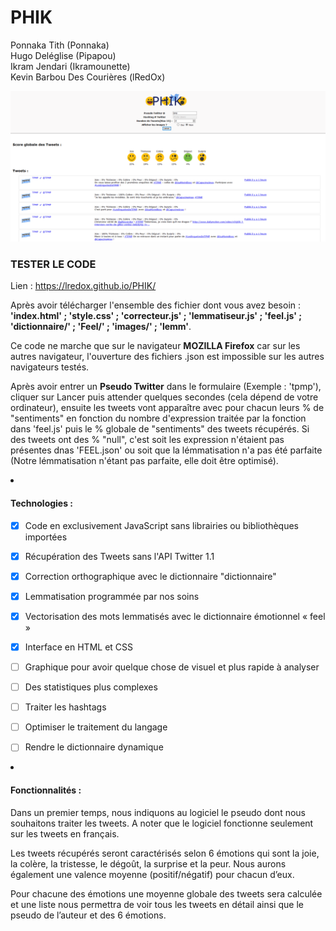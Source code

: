 # PHIK

Ponnaka Tith (Ponnaka)</br>
Hugo Deléglise (Pipapou)</br>
Ikram Jendari (Ikramounette)</br>
Kevin Barbou Des Courières (lRedOx)</br>

<img src="images/PHIK.png" alt="JOIE">

<h3>TESTER LE CODE</h3>

Lien : https://lredox.github.io/PHIK/

Après avoir télécharger l'ensemble des fichier dont vous avez besoin : **'index.html' ; 'style.css' ; 'correcteur.js' ; 'lemmatiseur.js' ; 'feel.js' ; 'dictionnaire/' ; 'Feel/' ; 'images/' ; 'lemm'**.

Ce code ne marche que sur le navigateur **MOZILLA Firefox** car sur les autres navigateur, l'ouverture des fichiers .json est impossible sur les autres navigateurs testés.

Après avoir entrer un **Pseudo Twitter** dans le formulaire (Exemple : 'tpmp'), cliquer sur Lancer puis attender quelques secondes (cela dépend de votre ordinateur), ensuite les tweets vont apparaître avec pour chacun leurs % de "sentiments" en fonction du nombre d'expression traitée par la fonction dans 'feel.js' puis le % globale de "sentiments" des tweets récupérés. Si des tweets ont des % "null", c'est soit les expression n'étaient pas présentes dnas 'FEEL.json' ou soit que la lémmatisation n'a pas été parfaite (Notre lémmatisation n'étant pas parfaite, elle doit être optimisé).




<li><h4>Technologies :</h4></li>

 - [x] Code en exclusivement JavaScript sans librairies ou bibliothèques importées
 - [x] Récupération des Tweets sans l'API Twitter 1.1
 - [x] Correction orthographique avec le dictionnaire "dictionnaire"
 - [x] Lemmatisation programmée par nos soins
 - [x] Vectorisation des mots lemmatisés avec le dictionnaire émotionnel « feel »
 - [x] Interface en HTML et CSS
 - [ ] Graphique pour avoir quelque chose de visuel et plus rapide à analyser
 - [ ] Des statistiques plus complexes
 - [ ] Traiter les hashtags
 - [ ] Optimiser le traitement du langage
 - [ ] Rendre le dictionnaire dynamique


<li><h4>Fonctionnalités :</h4></li>

<p>Dans un premier temps, nous indiquons au logiciel le pseudo dont nous souhaitons traiter les tweets.  A noter que le logiciel fonctionne seulement sur les tweets en français.</p>

<p>Les tweets récupérés seront caractérisés selon 6 émotions qui sont la joie, la colère, la tristesse, le dégoût, la surprise et la peur. Nous aurons également une valence moyenne (positif/négatif) pour chacun d’eux.</p>

<p>Pour chacune des émotions une moyenne globale des tweets sera calculée et une liste nous permettra de voir tous les tweets en détail ainsi que le pseudo de l’auteur et des 6 émotions.</p>
